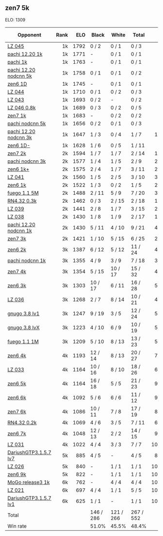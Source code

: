 ## zen7 5k ##

ELO: 1309

Opponent | Rank | ELO | Black | White | Total | Win rate
---------|-----:|----:|-------|-------|-------|-------:
[LZ 045](LZ%20045.md) | 1k | 1792 | 0 / 2 | 0 / 1 | 0 / 3 | 0.0%
[pachi 12.20 1k](pachi%2012.20%201k.md) | 1k | 1771 | - | 0 / 1 | 0 / 1 | 0.0%
[pachi 1k](pachi%201k.md) | 1k | 1763 | - | 0 / 1 | 0 / 1 | 0.0%
[pachi 12.20 nodcnn 5k](pachi%2012.20%20nodcnn%205k.md) | 1k | 1758 | 0 / 1 | 0 / 1 | 0 / 2 | 0.0%
[zen6 1D](zen6%201D.md) | 1k | 1745 | - | 0 / 1 | 0 / 1 | 0.0%
[LZ 044](LZ%20044.md) | 1k | 1710 | 0 / 1 | 0 / 2 | 0 / 3 | 0.0%
[LZ 043](LZ%20043.md) | 1k | 1693 | 0 / 2 | - | 0 / 2 | 0.0%
[LZ 046 0.8k](LZ%20046%200.8k.md) | 1k | 1689 | 0 / 3 | 0 / 2 | 0 / 5 | 0.0%
[zen7 1k](zen7%201k.md) | 1k | 1683 | - | 0 / 2 | 0 / 2 | 0.0%
[pachi nodcnn 5k](pachi%20nodcnn%205k.md) | 1k | 1656 | 0 / 2 | 0 / 1 | 0 / 3 | 0.0%
[pachi 12.20 nodcnn 3k](pachi%2012.20%20nodcnn%203k.md) | 1k | 1647 | 1 / 3 | 0 / 4 | 1 / 7 | 14.3%
[zen6 1D-](zen6%201D-.md) | 1k | 1628 | 1 / 6 | 0 / 5 | 1 / 11 | 9.1%
[zen7 2k](zen7%202k.md) | 2k | 1594 | 1 / 7 | 1 / 7 | 2 / 14 | 14.3%
[pachi nodcnn 3k](pachi%20nodcnn%203k.md) | 2k | 1577 | 1 / 4 | 1 / 5 | 2 / 9 | 22.2%
[zen6 1k+](zen6%201k+.md) | 2k | 1575 | 2 / 4 | 1 / 7 | 3 / 11 | 27.3%
[LZ 041](LZ%20041.md) | 2k | 1560 | 1 / 5 | 2 / 5 | 3 / 10 | 30.0%
[zen6 1k](zen6%201k.md) | 2k | 1522 | 1 / 3 | 0 / 2 | 1 / 5 | 20.0%
[fuego 1.1 5M](fuego%201.1%205M.md) | 2k | 1488 | 2 / 11 | 5 / 9 | 7 / 20 | 35.0%
[RN4.32 0.3k](RN4.32%200.3k.md) | 2k | 1462 | 0 / 3 | 2 / 15 | 2 / 18 | 11.1%
[LZ 039](LZ%20039.md) | 2k | 1441 | 2 / 8 | 1 / 7 | 3 / 15 | 20.0%
[LZ 038](LZ%20038.md) | 2k | 1430 | 1 / 8 | 1 / 9 | 2 / 17 | 11.8%
[pachi 12.20 nodcnn 1k](pachi%2012.20%20nodcnn%201k.md) | 2k | 1430 | 5 / 11 | 4 / 10 | 9 / 21 | 42.9%
[zen7 3k](zen7%203k.md) | 2k | 1421 | 1 / 10 | 5 / 15 | 6 / 25 | 24.0%
[zen6 2k](zen6%202k.md) | 3k | 1387 | 6 / 12 | 5 / 12 | 11 / 24 | 45.8%
[pachi nodcnn 1k](pachi%20nodcnn%201k.md) | 3k | 1355 | 4 / 9 | 3 / 9 | 7 / 18 | 38.9%
[zen7 4k](zen7%204k.md) | 3k | 1354 | 5 / 15 | 10 / 17 | 15 / 32 | 46.9%
[zen6 3k](zen6%203k.md) | 3k | 1303 | 10 / 17 | 6 / 11 | 16 / 28 | 57.1%
[LZ 036](LZ%20036.md) | 3k | 1268 | 2 / 7 | 8 / 14 | 10 / 21 | 47.6%
[gnugo 3.8 lv1](gnugo%203.8%20lv1.md) | 3k | 1247 | 9 / 19 | 3 / 5 | 12 / 24 | 50.0%
[gnugo 3.8 lvX](gnugo%203.8%20lvX.md) | 3k | 1223 | 4 / 10 | 6 / 9 | 10 / 19 | 52.6%
[fuego 1.1 1M](fuego%201.1%201M.md) | 3k | 1209 | 5 / 10 | 8 / 13 | 13 / 23 | 56.5%
[zen6 4k](zen6%204k.md) | 4k | 1193 | 12 / 14 | 8 / 13 | 20 / 27 | 74.1%
[LZ 033](LZ%20033.md) | 4k | 1164 | 10 / 16 | 8 / 10 | 18 / 26 | 69.2%
[zen6 5k](zen6%205k.md) | 4k | 1164 | 16 / 18 | 5 / 5 | 21 / 23 | 91.3%
[zen6 6k](zen6%206k.md) | 4k | 1092 | 5 / 6 | 6 / 6 | 11 / 12 | 91.7%
[zen7 6k](zen7%206k.md) | 4k | 1086 | 10 / 11 | 7 / 8 | 17 / 19 | 89.5%
[RN4.32 0.2k](RN4.32%200.2k.md) | 4k | 1069 | 4 / 6 | 3 / 5 | 7 / 11 | 63.6%
[zen6 7k](zen6%207k.md) | 4k | 1048 | 12 / 13 | 2 / 2 | 14 / 15 | 93.3%
[LZ 031](LZ%20031.md) | 4k | 1022 | 4 / 4 | 3 / 3 | 7 / 7 | 100.0%
[DariushGTP3.1.5.7 lv7](DariushGTP3.1.5.7%20lv7.md) | 5k | 885 | 4 / 5 | - | 4 / 5 | 80.0%
[LZ 026](LZ%20026.md) | 5k | 840 | - | 1 / 1 | 1 / 1 | 100.0%
[zen6 9k](zen6%209k.md) | 5k | 822 | - | 1 / 1 | 1 / 1 | 100.0%
[MoGo release3 1k](MoGo%20release3%201k.md) | 6k | 762 | - | 4 / 4 | 4 / 4 | 100.0%
[LZ 021](LZ%20021.md) | 6k | 697 | 4 / 4 | 1 / 1 | 5 / 5 | 100.0%
[DariushGTP3.1.5.7 lv1](DariushGTP3.1.5.7%20lv1.md) | 6k | 625 | 1 / 1 | - | 1 / 1 | 100.0%
Total | | | 146 / 286 | 121 / 266 | 267 / 552 | 
Win rate| | | 51.0% | 45.5% | 48.4% | 
